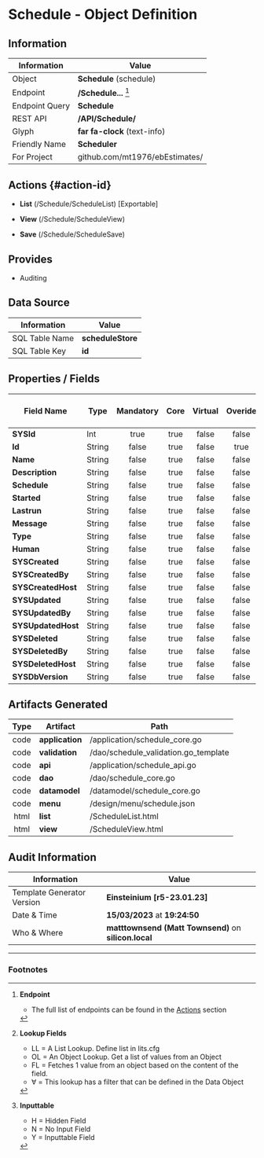 # **Schedule** - Object Definition
##  Information
| Information  | Value  |
|---|---|
|Object         |**Schedule** (schedule) |
|Endpoint 	    |**/Schedule...** [^1]|
|Endpoint Query |**Schedule**|
|REST API|**/API/Schedule/**|
Glyph|**far fa-clock** (text-info)
Friendly Name|**Scheduler**|
|For Project    |github.com/mt1976/ebEstimates/|

##  Actions {#action-id}
* **List** (/Schedule/ScheduleList) [Exportable]
* **View** (/Schedule/ScheduleView)

* **Save** (/Schedule/ScheduleSave)









##  Provides


* Auditing 




##  Data Source 
| Information  | Value  |
|---|---|
SQL Table Name       | **scheduleStore**
SQL Table Key | **id**



##  Properties / Fields
| Field Name| Type | Mandatory | Core | Virtual | Overide | Lookup [^2]| Lookup Object      | Lookup Field Source         | Lookup Return Value                | Inputable [^3]|DB Column|Default Value| No Change | Callout | Internal | Display | Mask |
| -- | --  | :--: | :--: | :--: |:--: |:--: |:--: |-- |-- |:--: |-- | --| :--: | :--: | :--: | -- | -- |
|**SYSId**|Int|true|true|false|false|||||NH|_id|0|false|false|true|text||
|**Id**|String|false|true|false|true|||||H|id||true|false|false|text||
|**Name**|String|false|true|false|false|||||Y|name||false|false|false|text||
|**Description**|String|false|true|false|false|||||Y|description||false|false|false|text||
|**Schedule**|String|false|true|false|false|||||Y|schedule||false|false|false|text||
|**Started**|String|false|true|false|false|||||Y|started||false|false|false|text||
|**Lastrun**|String|false|true|false|false|||||Y|lastrun||false|false|false|text||
|**Message**|String|false|true|false|false|||||Y|message||false|false|false|text||
|**Type**|String|false|true|false|false|||||Y|type||false|false|false|text||
|**Human**|String|false|true|false|false|||||Y|human||false|false|false|text||
|**SYSCreated**|String|false|true|false|false|||||NH|_created||false|false|true|text||
|**SYSCreatedBy**|String|false|true|false|false|||||NH|_createdBy||false|false|true|text||
|**SYSCreatedHost**|String|false|true|false|false|||||NH|_createdHost||false|false|true|text||
|**SYSUpdated**|String|false|true|false|false|||||NH|_updated||false|false|true|text||
|**SYSUpdatedBy**|String|false|true|false|false|||||NH|_updatedBy||false|false|true|text||
|**SYSUpdatedHost**|String|false|true|false|false|||||NH|_updatedHost||false|false|true|text||
|**SYSDeleted**|String|false|true|false|false|||||NH|_deleted||false|false|true|text||
|**SYSDeletedBy**|String|false|true|false|false|||||NH|_deletedBy||false|false|true|text||
|**SYSDeletedHost**|String|false|true|false|false|||||NH|_deletedHost||false|false|true|text||
|**SYSDbVersion**|String|false|true|false|false|||||NH|_dbVersion||false|false|true|text||


##  Artifacts Generated
| Type | Artifact | Path|
| :--: | -- | -- |
| code | **application** | /application/schedule_core.go |
| code | **validation** | /dao/schedule_validation.go_template |
| code | **api** | /application/schedule_api.go |
| code | **dao** | /dao/schedule_core.go |
| code | **datamodel** | /datamodel/schedule_core.go |
| code | **menu** | /design/menu/schedule.json |
| html | **list** | /ScheduleList.html |
| html | **view** | /ScheduleView.html |


## Audit Information
| Information  | Value |
|---|---|
Template Generator Version   | **Einsteinium [r5-23.01.23]**
Date & Time		     | **15/03/2023** at **19:24:50**
Who & Where		     | **matttownsend (Matt Townsend)** on **silicon.local**

---
### Footnotes
[^1]: **Endpoint**
    * The full list of endpoints can be found in the [Actions](#action-id) section
[^2]: **Lookup Fields**
    * LL = A List Lookup. Define list in lits.cfg
    * OL = An Object Lookup. Get a list of values from an Object
    * FL = Fetches 1 value from an object based on the content of the field. 
    * ∀ = This lookup has a filter that can be defined in the Data Object
[^3]: **Inputtable**   
    * H = Hidden Field
    * N = No Input Field
    * Y = Inputtable Field